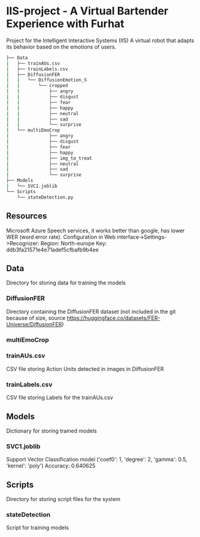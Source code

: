 # IIS-project - A Virtual Bartender Experience with Furhat
Project for the Intelligent Interactive Systems (IIS)
A virtual robot that adapts its behavior based on the emotions of users.

```bash
├── Data
|   ├── trainAUs.csv
|   ├── trainLabels.csv
|   ├── DiffusionFER
|   |   └── DiffusionEmotion_S
|   |       └── cropped
|   |           ├── angry
|   |           ├── disgust
|   |           ├── fear
|   |           ├── happy
|   |           ├── neutral
|   |           ├── sad
|   |           └── surprise
|   └── multiEmoCrop
|               ├── angry
|               ├── disgust
|               ├── fear
|               ├── happy
|               ├── img_to_treat
|               ├── neutral
|               ├── sad
|               └── surprise
├── Models
|   └── SVC1.joblib
└── Scripts
    └── stateDetection.py
```
## Resources
Microsoft Azure Speech services, it works better than google, has lower WER (word error rate).
Configuration in Web interface->Settings->Recognizer:
Region: North-europe
Key: ddb3fa21571e4e71adef5cfbafb9b4ee

## Data
Directory for storing data for training the models

### DiffusionFER
Directory containing the DiffusionFER dataset (not included in the git because of size, source https://huggingface.co/datasets/FER-Universe/DiffusionFER)

### multiEmoCrop

### trainAUs.csv
CSV file storing Action Units detected in images in DiffusionFER

### trainLabels.csv
CSV file storing Labels for the trainAUs.csv

## Models
Dictionary for storing trained models

### SVC1.joblib
Support Vector Classification model ('coef0': 1, 'degree': 2, 'gamma': 0.5, 'kernel': 'poly') Accuracy: 0.640625

## Scripts
Directory for storing script files for the system

### stateDetection
Script for training models
